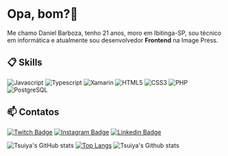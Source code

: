 # Opa, bom?👋

Me chamo Daniel Barboza, tenho 21 anos, moro em Ibitinga-SP, sou técnico em informática e atualmente sou desenvolvedor **Frontend** na Image Press.

## 📋 Skills

<div style="display: inline-block;">
  <img src="https://img.shields.io/badge/JavaScript-F7DF1E?style=for-the-badge&logo=javascript&logoColor=black" alt="Javascript">
  <img src="https://img.shields.io/badge/TypeScript-007ACC?style=for-the-badge&logo=typescript&logoColor=white" alt="Typescript">
  <img src="https://img.shields.io/badge/Xamarin-3498DB?style=for-the-badge&logo=xamarin&logoColor=white" alt="Xamarin">
  <img src="https://img.shields.io/badge/HTML-239120?style=for-the-badge&logo=html5&logoColor=white" alt="HTML5">
  <img src="https://img.shields.io/badge/CSS-239120?&style=for-the-badge&logo=css3&logoColor=white" alt="CSS3">
  <img src="https://img.shields.io/badge/PHP-777BB4?style=for-the-badge&logo=php&logoColor=white" alt="PHP">
  <img src="https://img.shields.io/badge/PostgreSQL-316192?style=for-the-badge&logo=postgresql&logoColor=white" alt="PostgreSQL">
</div>




## 📫 Contatos

[![Twitch Badge](https://img.shields.io/badge/@Tsuiya2-2D425E?style=flat&labelColor=2D425E&logo=twitch&logoColor=white&link=https://twitch.com/Tsuiya2)](https://twitch.com/Tsuiya2)
[![Instagram Badge](https://img.shields.io/badge/@daniel_barboza2-2D425E?style=flat&labelColor=2D425E&logo=instagram&logoColor=white&link=https://instagram.com/daniel_barboza2)](https://instagram.com/daniel_barboza2)
[![Linkedin Badge](https://img.shields.io/badge/Daniel%20Barboza-2D425E?style=flat&logo=Linkedin&logoColor=white&link=https://www.linkedin.com/in/daniel-barboza-745b05192/)](https://www.linkedin.com/in/daniel-barboza-745b05192/) 


![Tsuiya's GitHub stats](https://github-readme-stats.vercel.app/api?username=Tsuiya&show_icons=true&theme=radical)
[![Top Langs](https://github-readme-stats.vercel.app/api/top-langs/?username=Tsuiya)](https://github.com/anuraghazra/github-readme-stats)
![Tsuiya's Github stats](https://github-readme-stats.vercel.app/api/top-langs/?username={Tsuiya}&theme=blue-green)
